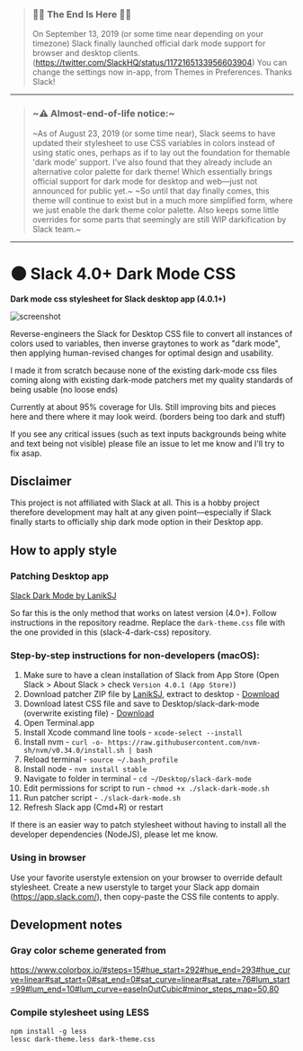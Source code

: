 > ### 🎊🎉 The End Is Here 🎊🎉
> On September 13, 2019 (or some time near depending on your timezone) Slack finally launched official dark mode support for browser and desktop clients. (https://twitter.com/SlackHQ/status/1172165133956603904) You can change the settings now in-app, from Themes in Preferences. Thanks Slack!

---

> ### ~⚠️ Almost-end-of-life notice:~
> ~As of August 23, 2019 (or some time near), Slack seems to have updated their stylesheet to use CSS variables in colors instead of using static ones, perhaps as if to lay out the foundation for themable 'dark mode' support. I've also found that they already include an alternative color palette for dark theme! Which essentially brings official support for dark mode for desktop and web—just not announced for public yet.~
> ~So until that day finally comes, this theme will continue to exist but in a much more simplified form, where we just enable the dark theme color palette. Also keeps some little overrides for some parts that seemingly are still WIP darkification by Slack team.~

---

# 🌑 Slack 4.0+ Dark Mode CSS
**Dark mode css stylesheet for Slack desktop app (4.0.1+)**

![screenshot](https://user-images.githubusercontent.com/2870726/62346972-11e9b800-b533-11e9-81fc-3d51dc9aa2e7.png)

Reverse-engineers the Slack for Desktop CSS file to convert all instances of colors used to variables, then inverse graytones to work as "dark mode", then applying human-revised changes for optimal design and usability.

I made it from scratch because none of the existing dark-mode css files coming along with existing dark-mode patchers met my quality standards of being usable (no loose ends)

Currently at about 95% coverage for UIs. Still improving bits and pieces here and there where it may look weird. (borders being too dark and stuff)

If you see any critical issues (such as text inputs backgrounds being white and text being not visible) please file an issue to let me know and I'll try to fix asap.

## Disclaimer
This project is not affiliated with Slack at all. This is a hobby project therefore development may halt at any given point—especially if Slack finally starts to officially ship dark mode option in their Desktop app.

## How to apply style
### Patching Desktop app
[Slack Dark Mode by LanikSJ](https://github.com/LanikSJ/slack-dark-mode)

So far this is the only method that works on latest version (4.0+). Follow instructions in the repository readme.
Replace the `dark-theme.css` file with the one provided in this (slack-4-dark-css) repository.

### Step-by-step instructions for non-developers (macOS):
1. Make sure to have a clean installation of Slack from App Store (Open Slack > About Slack > check `Version 4.0.1 (App Store)`)
1. Download patcher ZIP file by [LanikSJ](https://github.com/LanikSJ/slack-dark-mode), extract to desktop - [Download](https://github.com/LanikSJ/slack-dark-mode/archive/master.zip)
1. Download latest CSS file and save to Desktop/slack-dark-mode (overwrite existing file) - [Download](https://raw.githubusercontent.com/zvuc/slack-4-dark-css/master/dark-theme.css) 
1. Open Terminal.app
1. Install Xcode command line tools - `xcode-select --install`
1. Install nvm - `curl -o- https://raw.githubusercontent.com/nvm-sh/nvm/v0.34.0/install.sh | bash`
1. Reload terminal - `source ~/.bash_profile`
1. Install node - `nvm install stable`
1. Navigate to folder in terminal - `cd ~/Desktop/slack-dark-mode`
1. Edit permissions for script to run - `chmod +x ./slack-dark-mode.sh`
1. Run patcher script -  `./slack-dark-mode.sh`
1. Refresh Slack app (Cmd+R) or restart

If there is an easier way to patch stylesheet without having to install all the developer dependencies (NodeJS), please let me know.

### Using in browser
Use your favorite userstyle extension on your browser to override default stylesheet. Create a new userstyle to target your Slack app domain (https://app.slack.com/), then copy-paste the CSS file contents to apply.

## Development notes
### Gray color scheme generated from
https://www.colorbox.io/#steps=15#hue_start=292#hue_end=293#hue_curve=linear#sat_start=0#sat_end=0#sat_curve=linear#sat_rate=76#lum_start=99#lum_end=10#lum_curve=easeInOutCubic#minor_steps_map=50,80

### Compile stylesheet using LESS
```
npm install -g less
lessc dark-theme.less dark-theme.css
```


